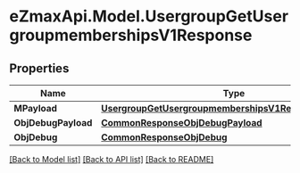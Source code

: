 
# eZmaxApi.Model.UsergroupGetUsergroupmembershipsV1Response

## Properties

Name | Type | Description | Notes
------------ | ------------- | ------------- | -------------
**MPayload** | [**UsergroupGetUsergroupmembershipsV1ResponseMPayload**](UsergroupGetUsergroupmembershipsV1ResponseMPayload.md) |  | 
**ObjDebugPayload** | [**CommonResponseObjDebugPayload**](CommonResponseObjDebugPayload.md) |  | [optional] 
**ObjDebug** | [**CommonResponseObjDebug**](CommonResponseObjDebug.md) |  | [optional] 

[[Back to Model list]](../README.md#documentation-for-models)
[[Back to API list]](../README.md#documentation-for-api-endpoints)
[[Back to README]](../README.md)

